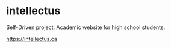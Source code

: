 # intellectus
Self-Driven project. Academic website for high school students.

https://intellectus.ca
